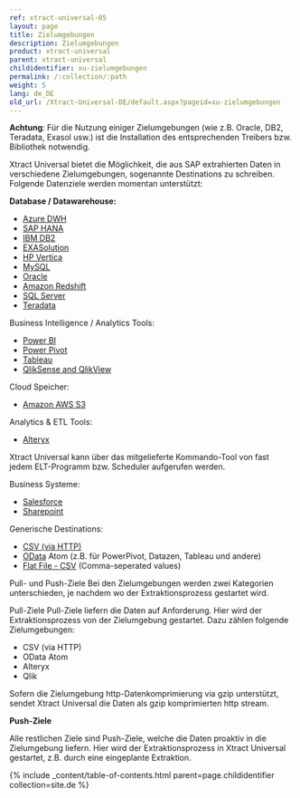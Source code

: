 ```yaml
---
ref: xtract-universal-05
layout: page
title: Zielumgebungen
description: Zielumgebungen
product: xtract-universal
parent: xtract-universal
childidentifier: xu-zielumgebungen
permalink: /:collection/:path
weight: 5
lang: de_DE
old_url: /Xtract-Universal-DE/default.aspx?pageid=xu-zielumgebungen
---
```


**Achtung**: Für die Nutzung einiger Zielumgebungen (wie z.B. Oracle, DB2, Teradata, Exasol usw.) ist die Installation des entsprechenden Treibers bzw. Bibliothek notwendig. 
              
Xtract Universal bietet die Möglichkeit, die aus SAP extrahierten Daten in verschiedene Zielumgebungen, sogenannte Destinations zu schreiben. Folgende Datenziele werden momentan unterstützt:

**Database / Datawarehouse:**          
- [Azure DWH](./xu-zielumgebungen/azure_dwh) 
- [SAP HANA](./xu-zielumgebungen/hana) 
- [IBM DB2](./xu-zielumgebungen/ibm-db2) 
- [EXASolution](./xu-zielumgebungen/exasol) 
- [HP Vertica](./xu-zielumgebungen/vertica) 
- [MySQL](./xu-zielumgebungen/mysql) 
- [Oracle](./xu-zielumgebungen/oracle) 
- [Amazon Redshift](./xu-zielumgebungen/redshift) 
- [SQL Server](./xu-zielumgebungen/microsoft-sql-server) 
- [Teradata](./xu-zielumgebungen/teradata) 

Business Intelligence / Analytics Tools:
- [Power BI](./xu-zielumgebungen/powerbi_cloud) 
- [Power Pivot](./xu-zielumgebungen/odata-atom) 
- [Tableau](./xu-zielumgebungen/tableau) 
- [QlikSense and QlikView](./xu-zielumgebungen/qlik)  

Cloud Speicher:
- [Amazon AWS S3](./xu-zielumgebungen/amazon_aws_s3)

Analytics & ETL Tools:
- [Alteryx](./xu-zielumgebungen/alteryx-de) 

Xtract Universal kann über das mitgelieferte Kommando-Tool von fast jedem ELT-Programm bzw. Scheduler aufgerufen werden. 

Business Systeme:
- [Salesforce](./xu-zielumgebungen/salesforce) 
- [Sharepoint](./xu-zielumgebungen/sharepoint) 

Generische Destinations: 
- [CSV (via HTTP)](./xu-zielumgebungen/csv-via-http) 
- [OData](./xu-zielumgebungen/odata-atom)  Atom (z.B. für PowerPivot, Datazen, Tableau und andere)    
- [Flat File - CSV](./xu-zielumgebungen/zielumgebungen) (Comma-seperated values)
            
Pull- und Push-Ziele
Bei den Zielumgebungen werden zwei Kategorien unterschieden, je nachdem wo der Extraktionsprozess gestartet wird. 

Pull-Ziele 
Pull-Ziele liefern die Daten auf Anforderung. Hier wird der Extraktionsprozess von der Zielumgebung gestartet.
Dazu zählen folgende Zielumgebungen: 

- CSV (via HTTP)
- OData Atom  
- Alteryx
- Qlik

Sofern die Zielumgebung http-Datenkomprimierung via gzip unterstützt, sendet Xtract Universal die Daten als gzip komprimierten http stream.

**Push-Ziele**

Alle restlichen Ziele sind Push-Ziele, welche die Daten proaktiv in die Zielumgebung liefern. Hier wird der Extraktionsprozess in Xtract Universal gestartet, z.B. durch eine eingeplante Extraktion.

{% include _content/table-of-contents.html parent=page.childidentifier collection=site.de %}